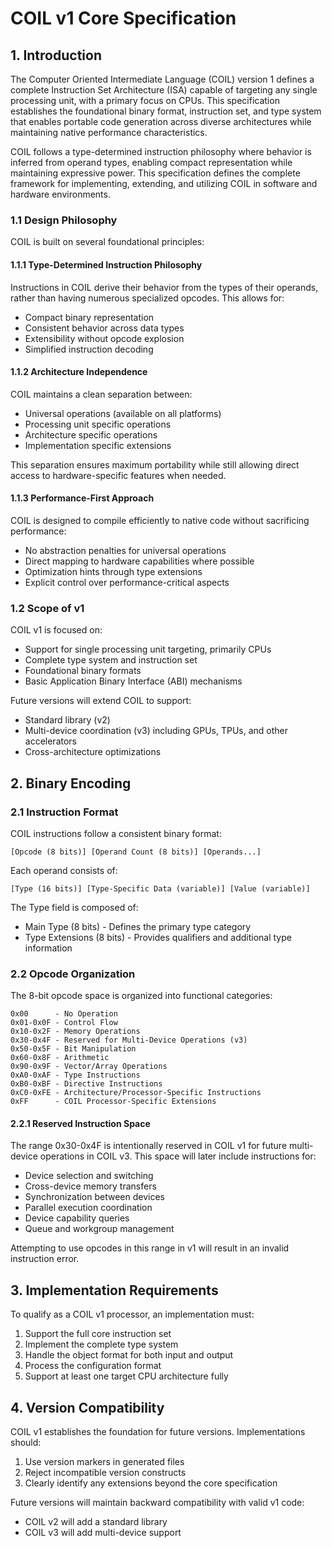 # COIL v1 Core Specification

## 1. Introduction

The Computer Oriented Intermediate Language (COIL) version 1 defines a complete Instruction Set Architecture (ISA) capable of targeting any single processing unit, with a primary focus on CPUs. This specification establishes the foundational binary format, instruction set, and type system that enables portable code generation across diverse architectures while maintaining native performance characteristics.

COIL follows a type-determined instruction philosophy where behavior is inferred from operand types, enabling compact representation while maintaining expressive power. This specification defines the complete framework for implementing, extending, and utilizing COIL in software and hardware environments.

### 1.1 Design Philosophy

COIL is built on several foundational principles:

#### 1.1.1 Type-Determined Instruction Philosophy

Instructions in COIL derive their behavior from the types of their operands, rather than having numerous specialized opcodes. This allows for:

- Compact binary representation
- Consistent behavior across data types
- Extensibility without opcode explosion
- Simplified instruction decoding

#### 1.1.2 Architecture Independence

COIL maintains a clean separation between:

- Universal operations (available on all platforms)
- Processing unit specific operations
- Architecture specific operations
- Implementation specific extensions

This separation ensures maximum portability while still allowing direct access to hardware-specific features when needed.

#### 1.1.3 Performance-First Approach

COIL is designed to compile efficiently to native code without sacrificing performance:

- No abstraction penalties for universal operations
- Direct mapping to hardware capabilities where possible
- Optimization hints through type extensions
- Explicit control over performance-critical aspects

### 1.2 Scope of v1

COIL v1 is focused on:
- Support for single processing unit targeting, primarily CPUs
- Complete type system and instruction set
- Foundational binary formats
- Basic Application Binary Interface (ABI) mechanisms

Future versions will extend COIL to support:
- Standard library (v2)
- Multi-device coordination (v3) including GPUs, TPUs, and other accelerators
- Cross-architecture optimizations

## 2. Binary Encoding

### 2.1 Instruction Format

COIL instructions follow a consistent binary format:

```
[Opcode (8 bits)] [Operand Count (8 bits)] [Operands...]
```

Each operand consists of:
```
[Type (16 bits)] [Type-Specific Data (variable)] [Value (variable)]
```

The Type field is composed of:
- Main Type (8 bits) - Defines the primary type category
- Type Extensions (8 bits) - Provides qualifiers and additional type information

### 2.2 Opcode Organization

The 8-bit opcode space is organized into functional categories:

```
0x00      - No Operation
0x01-0x0F - Control Flow
0x10-0x2F - Memory Operations
0x30-0x4F - Reserved for Multi-Device Operations (v3)
0x50-0x5F - Bit Manipulation
0x60-0x8F - Arithmetic
0x90-0x9F - Vector/Array Operations
0xA0-0xAF - Type Instructions
0xB0-0xBF - Directive Instructions
0xC0-0xFE - Architecture/Processor-Specific Instructions
0xFF      - COIL Processor-Specific Extensions
```

#### 2.2.1 Reserved Instruction Space

The range 0x30-0x4F is intentionally reserved in COIL v1 for future multi-device operations in COIL v3. This space will later include instructions for:

- Device selection and switching
- Cross-device memory transfers
- Synchronization between devices
- Parallel execution coordination
- Device capability queries
- Queue and workgroup management

Attempting to use opcodes in this range in v1 will result in an invalid instruction error.

## 3. Implementation Requirements

To qualify as a COIL v1 processor, an implementation must:

1. Support the full core instruction set
2. Implement the complete type system
3. Handle the object format for both input and output
4. Process the configuration format
5. Support at least one target CPU architecture fully

## 4. Version Compatibility

COIL v1 establishes the foundation for future versions. Implementations should:

1. Use version markers in generated files
2. Reject incompatible version constructs
3. Clearly identify any extensions beyond the core specification

Future versions will maintain backward compatibility with valid v1 code:
- COIL v2 will add a standard library
- COIL v3 will add multi-device support